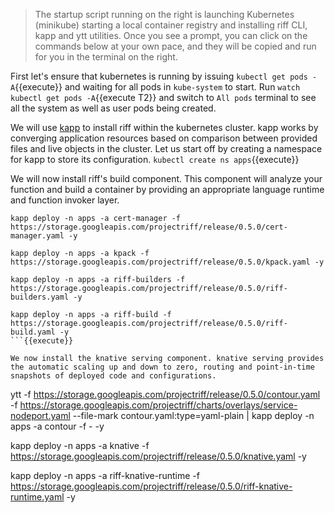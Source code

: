 > The startup script running on the right is launching Kubernetes (minikube) starting a local container registry and installing riff CLI, kapp and ytt utilities. Once you see a prompt, you can click on the commands below at your own pace, and they will be copied and run for you in the terminal on the right.

First let's ensure that kubernetes is running by issuing `kubectl get pods -A`{{execute}} and waiting for all pods in `kube-system` to start.
Run `watch kubectl get pods -A`{{execute T2}} and switch to `All pods` terminal to see all the system as well as user pods being created.

We will use [kapp](https://get-kapp.io/) to install riff within the kubernetes cluster. kapp works by converging application resources based on comparison between provided files and live objects in the cluster.
Let us start off by creating a namespace for kapp to store its configuration.
`kubectl create ns apps`{{execute}}

We will now install riff's build component. This component will analyze your function and build a container by providing an appropriate language runtime and function invoker layer.

```
kapp deploy -n apps -a cert-manager -f https://storage.googleapis.com/projectriff/release/0.5.0/cert-manager.yaml -y

kapp deploy -n apps -a kpack -f https://storage.googleapis.com/projectriff/release/0.5.0/kpack.yaml -y

kapp deploy -n apps -a riff-builders -f https://storage.googleapis.com/projectriff/release/0.5.0/riff-builders.yaml -y

kapp deploy -n apps -a riff-build -f https://storage.googleapis.com/projectriff/release/0.5.0/riff-build.yaml -y
```{{execute}}

We now install the knative serving component. knative serving provides the automatic scaling up and down to zero, routing and point-in-time snapshots of deployed code and configurations.

```
ytt -f https://storage.googleapis.com/projectriff/release/0.5.0/contour.yaml -f https://storage.googleapis.com/projectriff/charts/overlays/service-nodeport.yaml --file-mark contour.yaml:type=yaml-plain | kapp deploy -n apps -a contour -f - -y

kapp deploy -n apps -a knative -f https://storage.googleapis.com/projectriff/release/0.5.0/knative.yaml -y

kapp deploy -n apps -a riff-knative-runtime -f https://storage.googleapis.com/projectriff/release/0.5.0/riff-knative-runtime.yaml -y
```{{execute}}
